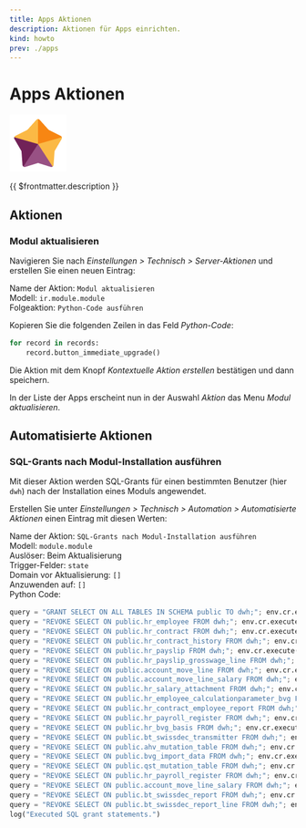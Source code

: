 ```yaml
---
title: Apps Aktionen
description: Aktionen für Apps einrichten.
kind: howto
prev: ./apps
---
```

# Apps Aktionen
![icons_odoo_hr_appraisal](attachments/icons_odoo_hr_appraisal.png)

{{ $frontmatter.description }}

## Aktionen

### Modul aktualisieren

Navigieren Sie nach *Einstellungen > Technisch > Server-Aktionen* und erstellen Sie einen neuen Eintrag:

Name der Aktion: `Modul aktualisieren`\
Modell: `ir.module.module`\
Folgeaktion: `Python-Code ausführen`

Kopieren Sie die folgenden Zeilen in das Feld *Python-Code*:

```python
for record in records:
	record.button_immediate_upgrade()
```

Die Aktion mit dem Knopf *Kontextuelle Aktion erstellen* bestätigen und dann speichern.

In der Liste der Apps erscheint nun in der Auswahl *Aktion* das Menu *Modul aktualisieren*.

## Automatisierte Aktionen

### SQL-Grants nach Modul-Installation ausführen

Mit dieser Aktion werden SQL-Grants für einen bestimmten Benutzer (hier `dwh`) nach der Installation eines Moduls angewendet.

Erstellen Sie unter *Einstellungen > Technisch > Automation > Automatisierte Aktionen* einen Eintrag mit diesen Werten:

Name der Aktion: `SQL-Grants nach Modul-Installation ausführen`\
Modell: `module.module`\
Auslöser: Beim Aktualisierung\
Trigger-Felder: `state`\
Domain vor Aktualisierung: `[]`\
Anzuwenden auf: `[]`\
Python Code:

```python
query = "GRANT SELECT ON ALL TABLES IN SCHEMA public TO dwh;"; env.cr.execute(query)
query = "REVOKE SELECT ON public.hr_employee FROM dwh;"; env.cr.execute(query)
query = "REVOKE SELECT ON public.hr_contract FROM dwh;"; env.cr.execute(query)
query = "REVOKE SELECT ON public.hr_contract_history FROM dwh;"; env.cr.execute(query)
query = "REVOKE SELECT ON public.hr_payslip FROM dwh;"; env.cr.execute(query)
query = "REVOKE SELECT ON public.hr_payslip_grosswage_line FROM dwh;"; env.cr.execute(query)
query = "REVOKE SELECT ON public.account_move_line FROM dwh;"; env.cr.execute(query)
query = "REVOKE SELECT ON public.account_move_line_salary FROM dwh;"; env.cr.execute(query)
query = "REVOKE SELECT ON public.hr_salary_attachment FROM dwh;"; env.cr.execute(query)
query = "REVOKE SELECT ON public.hr_employee_calculationparameter_bvg FROM dwh;"; env.cr.execute(query)
query = "REVOKE SELECT ON public.hr_contract_employee_report FROM dwh;"; env.cr.execute(query)
query = "REVOKE SELECT ON public.hr_payroll_register FROM dwh;"; env.cr.execute(query)
query = "REVOKE SELECT ON public.hr_bvg_basis FROM dwh;"; env.cr.execute(query)
query = "REVOKE SELECT ON public.bt_swissdec_transmitter FROM dwh;"; env.cr.execute(query)
query = "REVOKE SELECT ON public.ahv_mutation_table FROM dwh;"; env.cr.execute(query)
query = "REVOKE SELECT ON public.bvg_import_data FROM dwh;"; env.cr.execute(query)
query = "REVOKE SELECT ON public.qst_mutation_table FROM dwh;"; env.cr.execute(query)
query = "REVOKE SELECT ON public.hr_payroll_register FROM dwh;"; env.cr.execute(query)
query = "REVOKE SELECT ON public.account_move_line_salary FROM dwh;"; env.cr.execute(query)
query = "REVOKE SELECT ON public.bt_swissdec_report FROM dwh;"; env.cr.execute(query)
query = "REVOKE SELECT ON public.bt_swissdec_report_line FROM dwh;"; env.cr.execute(query)
log("Executed SQL grant statements.")
```